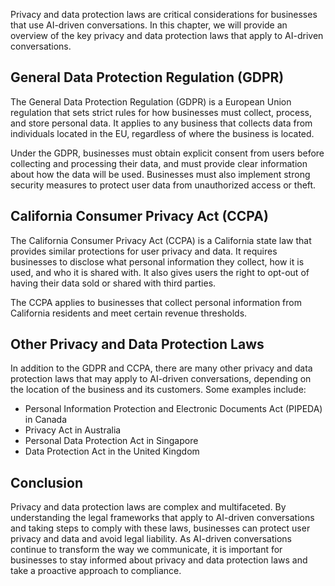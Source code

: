 
Privacy and data protection laws are critical considerations for businesses that use AI-driven conversations. In this chapter, we will provide an overview of the key privacy and data protection laws that apply to AI-driven conversations.

General Data Protection Regulation (GDPR)
-----------------------------------------

The General Data Protection Regulation (GDPR) is a European Union regulation that sets strict rules for how businesses must collect, process, and store personal data. It applies to any business that collects data from individuals located in the EU, regardless of where the business is located.

Under the GDPR, businesses must obtain explicit consent from users before collecting and processing their data, and must provide clear information about how the data will be used. Businesses must also implement strong security measures to protect user data from unauthorized access or theft.

California Consumer Privacy Act (CCPA)
--------------------------------------

The California Consumer Privacy Act (CCPA) is a California state law that provides similar protections for user privacy and data. It requires businesses to disclose what personal information they collect, how it is used, and who it is shared with. It also gives users the right to opt-out of having their data sold or shared with third parties.

The CCPA applies to businesses that collect personal information from California residents and meet certain revenue thresholds.

Other Privacy and Data Protection Laws
--------------------------------------

In addition to the GDPR and CCPA, there are many other privacy and data protection laws that may apply to AI-driven conversations, depending on the location of the business and its customers. Some examples include:

* Personal Information Protection and Electronic Documents Act (PIPEDA) in Canada
* Privacy Act in Australia
* Personal Data Protection Act in Singapore
* Data Protection Act in the United Kingdom

Conclusion
----------

Privacy and data protection laws are complex and multifaceted. By understanding the legal frameworks that apply to AI-driven conversations and taking steps to comply with these laws, businesses can protect user privacy and data and avoid legal liability. As AI-driven conversations continue to transform the way we communicate, it is important for businesses to stay informed about privacy and data protection laws and take a proactive approach to compliance.
